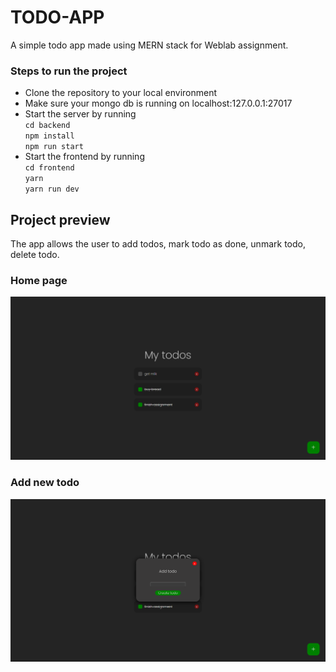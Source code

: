 # TODO-APP

A simple todo app made using MERN stack for Weblab assignment.

### Steps to run the project

 - Clone the repository to your local environment
 - Make sure your mongo db is running on localhost:127.0.0.1:27017 
 - Start the server by running\
 `cd backend`\
 `npm install`\
 `npm run start`
 - Start the frontend by running\
 `cd frontend`\
 `yarn`\
 `yarn run dev`

## Project preview
The app allows the user to add todos, mark todo as done, unmark todo, delete todo.
### Home page
![todo preview](https://raw.githubusercontent.com/bharathmb7/todo-app/main/frontend/public/todo.png)

### Add new todo
![enter image description here](https://raw.githubusercontent.com/bharathmb7/todo-app/main/frontend/public/add-todo.png)

